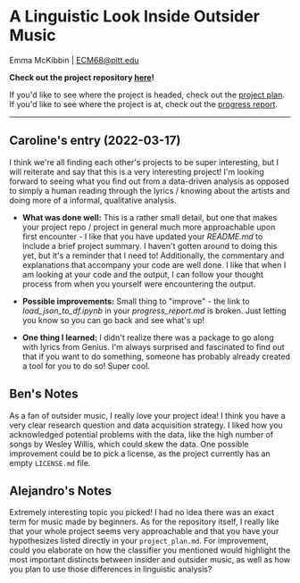 # A Linguistic Look Inside Outsider Music
Emma McKibbin | ECM68@pitt.edu

**Check out the project repository [here](https://github.com/Data-Science-for-Linguists-2022/Outsider-Music-Linguistic-Analysis)!**

If you'd like to see where the project is headed, check out the [project plan](https://github.com/Data-Science-for-Linguists-2022/Outsider-Music-Linguistic-Analysis/blob/a98ea1330bc40dfa15581c55f29e8cda1a39df0d/project_plan.md).  If you'd like to see where the project is at, check out the [progress report](https://github.com/Data-Science-for-Linguists-2022/Outsider-Music-Linguistic-Analysis/blob/a98ea1330bc40dfa15581c55f29e8cda1a39df0d/progress_report.md).

---

## Caroline's entry (2022-03-17)

I think we're all finding each other's projects to be super interesting, but I will reiterate and say that this is a very interesting project! I'm looking forward to seeing what you find out from a data-driven analysis as opposed to simply a human reading through the lyrics / knowing about the artists and doing more of a informal, qualitative analysis.

- **What was done well:** This is a rather small detail, but one that makes your project repo / project in general much more approachable upon first encounter - I like that you have updated your *README.md* to include a brief project summary. I haven't gotten around to doing this yet, but it's a reminder that I need to! Additionally, the commentary and explanations that accompany your code are well done. I like that when I am looking at your code and the output, I can follow your thought process from when you yourself were encountering the output.

- **Possible improvements:** Small thing to "improve" - the link to *load_json_to_df.ipynb* in your *progress_report.md* is broken. Just letting you know so you can go back and see what's up!

- **One thing I learned:** I didn't realize there was a package to go along with lyrics from Genius. I'm always surprised and fascinated to find out that if you want to do something, someone has probably already created a tool for you to do so! Super cool.

## Ben's Notes
As a fan of outsider music, I really love your project idea!
I think you have a very clear research question and data acquisition strategy.
I liked how you acknowledged potential problems with the data, like the high number of songs
by Wesley Willis, which could skew the data.
One possible improvement could be to pick a license, as the project currently has an empty `LICENSE.md` file.

## Alejandro's Notes
Extremely interesting topic you picked! I had no idea there was an exact term for music made by beginners. As for the repository itself, I really like that your whole project seems very approachable and that you have your hypothesizes listed directly in your `project_plan.md`. For improvement, could you elaborate on how the classifier you mentioned would highlight the most important distincts between insider and outsider music, as well as how you plan to use those differences in linguistic analysis?